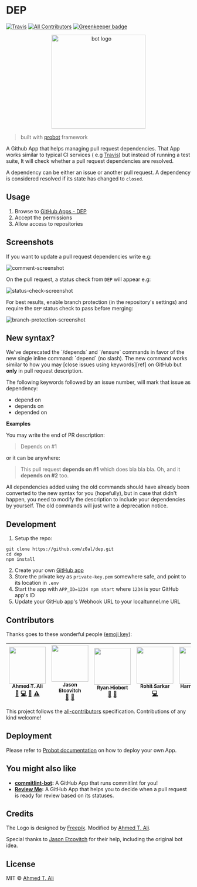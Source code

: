 # DEP

[![Travis](https://img.shields.io/travis/z0al/dep.svg)](https://travis-ci.org/z0al/dep)
[![All Contributors](https://img.shields.io/badge/all_contributors-5-orange.svg?style=flat-square)](#contributors)
[![Greenkeeper badge](https://badges.greenkeeper.io/z0al/dep.svg)](https://greenkeeper.io/)

<p align="center">
  <img src="./docs/assets/logo.png" width="256" height="256" alt="bot logo">
</p>

> built with [probot](https://github.com/probot/probot) framework

A Github App that helps managing pull request dependencies. That App works similar to typical CI services ( e.g [Travis](https://travis-ci.org)) but instead of running a test suite, It will check whether a pull request dependencies are resolved.

A dependency can be either an issue or another pull request. A dependency is considered resolved if its state has changed to `closed`.

## Usage

1.  Browse to [GitHub Apps - DEP][apps]
2.  Accept the permissions
3.  Allow access to repositories

## Screenshots

If you want to update a pull request dependencies write e.g:

![comment-screenshot][]

On the pull request, a status check from `DEP` will appear e.g:

![status-check-screenshot][]

For best results, enable branch protection (in the repository's settings) and require the `DEP` status check to pass before merging:

![branch-protection-screenshot][]

[apps]: https://github.com/apps/dep
[status-check-screenshot]: ./docs/assets/status.png
[comment-screenshot]: ./docs/assets/comment.png
[branch-protection-screenshot]: ./docs/assets/settings.png

## New syntax?

We've deprecated the \`/depends\` and \`/ensure\` commands in favor of the new single inline command: \`depend\` (no slash). The new command works similar to how you may [close issues using keywords][ref] on GitHub but **only** in pull request description.

The following keywords followed by an issue number, will mark that issue as dependency:

- depend on
- depends on
- depended on

**Examples**

You may write the end of PR description:

> Depends on #&#8203;1

or it can be anywhere:

> This pull request **depends on #&#8203;1** which does bla bla bla. Oh, and it **depends on #&#8203;2** too.

All dependencies added using the old commands should have already been converted to the new syntax for you (hopefully), but in case that didn't happen, you need to modify the description to include your dependencies by yourself. The old commands will just write a deprecation notice.

## Development

1.  Setup the repo:

```shell
git clone https://github.com/z0al/dep.git
cd dep
npm install
```

2.  Create your own [GitHub app][]
3.  Store the private key as `private-key.pem` somewhere safe, and point to its location in `.env`
4.  Start the app with `APP_ID=1234 npm start` where `1234` is your GitHub app's ID
5.  Update your GitHub app's Webhook URL to your localtunnel.me URL

[github app]: https://probot.github.io/docs/development/#configuring-a-github-app

## Contributors

Thanks goes to these wonderful people ([emoji key](https://github.com/kentcdodds/all-contributors#emoji-key)):

<!-- ALL-CONTRIBUTORS-LIST:START - Do not remove or modify this section -->
<!-- prettier-ignore -->
| [<img src="https://avatars1.githubusercontent.com/u/12673605?v=4" width="100px;"/><br /><sub><b>Ahmed T. Ali</b></sub>](https://ahmed.sd)<br />[📝](#blog-z0al "Blogposts") [💻](https://github.com/z0al/dep/commits?author=z0al "Code") [📖](https://github.com/z0al/dep/commits?author=z0al "Documentation") [⚠️](https://github.com/z0al/dep/commits?author=z0al "Tests") | [<img src="https://avatars1.githubusercontent.com/u/10660468?v=4" width="100px;"/><br /><sub><b>Jason Etcovitch</b></sub>](https://jasonet.co)<br />[💬](#question-JasonEtco "Answering Questions") [🤔](#ideas-JasonEtco "Ideas, Planning, & Feedback") | [<img src="https://avatars2.githubusercontent.com/u/425099?v=4" width="100px;"/><br /><sub><b>Ryan Hiebert</b></sub>](http://ryanhiebert.com)<br />[📖](https://github.com/z0al/dep/commits?author=ryanhiebert "Documentation") [🤔](#ideas-ryanhiebert "Ideas, Planning, & Feedback") | [<img src="https://avatars2.githubusercontent.com/u/24373707?v=4" width="100px;"/><br /><sub><b>Rohit Sarkar</b></sub>](https://github.com/rsarky)<br />[💻](https://github.com/z0al/dep/commits?author=rsarky "Code") | [<img src="https://avatars3.githubusercontent.com/u/1037526?v=4" width="100px;"/><br /><sub><b>Harrison Heck</b></sub>](https://twitter.com/nesl247)<br />[💻](https://github.com/z0al/dep/commits?author=nesl247 "Code") |
| :---: | :---: | :---: | :---: | :---: |

<!-- ALL-CONTRIBUTORS-LIST:END -->

This project follows the [all-contributors](https://github.com/kentcdodds/all-contributors) specification. Contributions of any kind welcome!

## Deployment

Please refer to [Probot documentation](https://probot.github.io/docs/deployment/) on how to deploy your own App.

## You might also like

- **[commitlint-bot](https://github.com/z0al/commitlint-bot):** A GitHub App that runs commitlint for you!
- **[Review Me](https://github.com/z0al/probot-review-me):** A GitHub App that helps you to decide when a pull request is ready for review based on its statuses.

## Credits

The Logo is designed by [Freepik](https://www.freepik.com/free-vector/green-and-blue-retro-robots-collection_721192.htm). Modified by [Ahmed T. Ali](https://github.com/z0al).

Special thanks to [Jason Etcovitch](https://github.com/JasonEtco) for their help, including the original bot idea.

## License

MIT © [Ahmed T. Ali](https://github.com/z0al)
